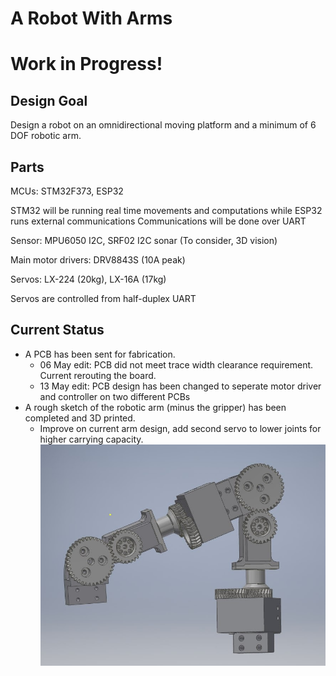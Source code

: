 # A Robot With Arms

# Work in Progress!

## Design Goal
Design a robot on an omnidirectional moving platform and a minimum of 6 DOF robotic arm.

## Parts
MCUs: STM32F373, ESP32

STM32 will be running real time movements and computations while ESP32 runs external communications
Communications will be done over UART

Sensor: MPU6050 I2C, SRF02 I2C sonar
(To consider, 3D vision)

Main motor drivers: DRV8843S (10A peak)

Servos: LX-224 (20kg), LX-16A (17kg)

Servos are controlled from half-duplex UART

## Current Status
- A PCB has been sent for fabrication.
	- 06 May edit: PCB did not meet trace width clearance requirement. Current rerouting the board.
	- 13 May edit: PCB design has been changed to seperate motor driver and controller on two different PCBs
- A rough sketch of the robotic arm (minus the gripper) has been completed and 3D printed.
	- Improve on current arm design, add second servo to lower joints for higher carrying capacity.
![CAD Render](https://raw.githubusercontent.com/isaacwkz/Robotic-Arm-with-Moving-Platform/master/Pictures/Mech-2020-05-04.jpg)
